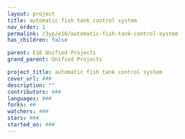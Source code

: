```yaml
---
layout: project
title: automatic fish tank control system
nav_order: 1
permalink: /3yp/e16/automatic-fish-tank-control-system
has_children: false

parent: E16 Unified Projects
grand_parent: Unified Projects

project_title: automatic fish tank control system
cover_url: ###
description: ""
contributors: ###
languages: ###
forks: ##
watchers: ###
stars: ###
started_on: ###
---
```


